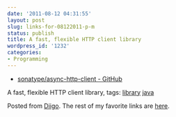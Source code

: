 ```yaml
---
date: '2011-08-12 04:31:55'
layout: post
slug: links-for-08122011-p-m
status: publish
title: A fast, flexible HTTP client library
wordpress_id: '1232'
categories:
- Programming
---
```



  * [sonatype/async-http-client - GitHub](https://github.com/sonatype/async-http-client)


A fast, flexible HTTP client library,
 tags:                      [library](http://www.diigo.com/user/eobrain/library)            [java](http://www.diigo.com/user/eobrain/java)


Posted from [Diigo](http://www.diigo.com). The rest of my favorite links are [here](http://www.diigo.com/user/eobrain).
